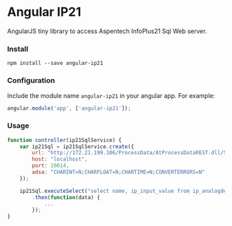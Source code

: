 # Angular IP21

AngularJS tiny library to access Aspentech InfoPlus21 Sql Web server.

### Install

```
npm install --save angular-ip21
```

### Configuration
Include the module name ```angular-ip21``` in your angular app. For example:
```javascript
angular.module('app', ['angular-ip21']);
```
### Usage
```javascript
function controller(ip21SqlService) {
    var ip21Sql = ip21SqlService.create({
        url: "http://172.21.199.106/ProcessData/AtProcessDataREST.dll/SQL",
        host: "localhost",
        port: 10014,
        adsa: "CHARINT=N;CHARFLOAT=N;CHARTIME=N;CONVERTERRORS=N"
    });

    ip21Sql.executeSelect("select name, ip_input_value from ip_analogdef where name like 'MUT-012%'")
        .then(function(data) {
            ...
        });
}
```
